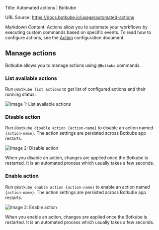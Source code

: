 Title: Automated actions | Botkube

URL Source: https://docs.botkube.io/usage/automated-actions

Markdown Content:
Actions allow you to automate your workflows by executing custom commands based on specific events. To read how to configure actions, see the [Action](https://docs.botkube.io/configuration/action) configuration document.

Manage actions[​](#manage-actions"DirectlinktoManageactions")
------------------------------------------------------------------

Botkube allows you to manage actions using `@Botkube` commands.

### List available actions[​](#list-available-actions"DirectlinktoListavailableactions")

Run `@Botkube list actions` to get list of configured actions and their running status:

![Image 1: List available actions](https://docs.botkube.io/assets/images/list-actions-e1d1d86e622d7a10077d5347958a3559.png)

### Disable action[​](#disable-action"DirectlinktoDisableaction")

Run `@Botkube disable action {action-name}` to disable an action named `{action-name}`. The action settings are persisted across Botkube app restarts.

![Image 2: Disable action](https://docs.botkube.io/assets/images/disable-action-414dd23e8a7bcb9efc1d52251f68999c.png)

When you disable an action, changes are applied once the Botkube is restarted. It is an automated process which usually takes a few seconds.

### Enable action[​](#enable-action"DirectlinktoEnableaction")

Run `@Botkube enable action {action-name}` to enable an action named `{action-name}`. The action settings are persisted across Botkube app restarts.

![Image 3: Enable action](https://docs.botkube.io/assets/images/enable-action-08c9232d0d21939ec91201abdcb70a50.png)

When you enable an action, changes are applied once the Botkube is restarted. It is an automated process which usually takes a few seconds.
